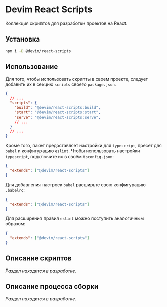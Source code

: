 # Devim React Scripts

Коллекция скриптов для разработки проектов на React.

## Установка

```bash
npm i -D @devim/react-scripts
```

## Использование

Для того, чтобы использовать скрипты в своем проекте, следует добавить их в секцию `scripts` своего `package.json`.

```json
{
  // ...
  "scripts": {
    "build": "@devim/react-scripts:build",
    "start": "@devim/react-scripts:start",
    "serve": "@devim/react-scripts:serve",
    // ...
  }
  // ...
}
```

Кроме того, пакет предоставляет настройки для `typescript`, пресет для `babel` и конфигурацию `eslint`. Чтобы использовать настройки `typescript`, подключите их в своём `tsconfig.json`:

```json
{
  "extends": ["@devim/react-scripts"]
}
```

Для добавления настроек `babel` расширьте свою конфигурацию `.babelrc`:

```json
{
  "extends": ["@devim/react-scripts"]
}
```

Для расширения правил `eslint` можно поступить аналогичным образом:

```json
{
  "extends": ["@devim/react-scripts"]
}
```

## Описание скриптов

*Раздел находится в разработке.*

## Описание процесса сборки

*Раздел находится в разработке.*
